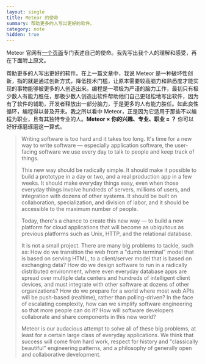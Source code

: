 ```yaml
---
layout: single
title: Meteor 的使命
summary: 帮助更多的人写出更好的软件。
category: note
hidden: true
---
```


Meteor 官网有[一个页面](https://www.meteor.com/about/project)专门表述自己的使命。我先写出我个人的理解和感受，再在下面附上原文。

帮助更多的人写出更好的软件。在上一篇文章中，我说 Meteor 是一种破坏性创新，指的就是通过创新方式，降低技术门槛，让原本需要较高脑力和熟悉度才能实现的事物能够被更多的人创造出来。编程是一项极为严谨的脑力工作，最初只有极少数人有能力胜任，那极少数人创造出软件帮助他们自己更轻松地写出软件，因为有了软件的辅助，开发者释放出一部分脑力，于是更多的人有能力胜任。如此良性循环，编程得以普及开来。我之所以看中 Meteor，正是因为它适用于那些不以编程为职业，且有其独特专业的人。__Meteor × 你的兴趣、专业、职业 = ？__ 你可以好好琢磨琢磨这一算式。

> Writing software is too hard and it takes too long. It's time for a new way to write software — especially application software, the user-facing software we use every day to talk to people and keep track of things.
>
> This new way should be radically simple. It should make it possible to build a prototype in a day or two, and a real production app in a few weeks. It should make everyday things easy, even when those everyday things involve hundreds of servers, millions of users, and integration with dozens of other systems. It should be built on collaboration, specialization, and division of labor, and it should be accessible to the maximum number of people.
>
> Today, there's a chance to create this new way — to build a new platform for cloud applications that will become as ubiquitous as previous platforms such as Unix, HTTP, and the relational database.
>
> It is not a small project. There are many big problems to tackle, such as: How do we transition the web from a "dumb terminal" model that is based on serving HTML, to a client/server model that is based on exchanging data? How do we design software to run in a radically distributed environment, where even everyday database apps are spread over multiple data centers and hundreds of intelligent client devices, and must integrate with other software at dozens of other organizations? How do we prepare for a world where most web APIs will be push-based (realtime), rather than polling-driven? In the face of escalating complexity, how can we simplify software engineering so that more people can do it? How will software developers collaborate and share components in this new world?
>
> Meteor is our audacious attempt to solve all of these big problems, at least for a certain large class of everyday applications. We think that success will come from hard work, respect for history and "classically beautiful" engineering patterns, and a philosophy of generally open and collaborative development.
